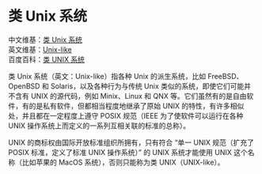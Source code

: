 # 类 Unix 系统

中文维基：[类 Unix 系统](https://zh.wikipedia.org/wiki/类Unix系统)  
英文维基：[Unix-like](https://en.wikipedia.org/wiki/Unix-like)  
百度百科：[类 UNIX 系统](https://baike.baidu.com/item/类UNIX系统)

类 Unix 系统（英文：Unix-like）指各种 Unix 的派生系统，比如 FreeBSD、OpenBSD 和 Solaris，以及各种行为与传统 Unix 类似的系统，即使它们可能并不含有 UNIX 的源代码，例如 Minix、Linux 和 QNX 等。它们虽然有的是自由软件，有的是私有软件，但都相当程度地继承了原始 UNIX 的特性，有许多相似处，并且都在一定程度上遵守 POSIX 规范（IEEE 为了使软件可以运行在各种 UNIX 操作系统上而定义的一系列互相关联的标准的总称）。

UNIX 的商标权由国际开放标准组织所拥有，只有符合 “单一 UNIX 规范（扩充了 POSIX 标准，定义了标准 UNIX 操作系统）” 的 UNIX 系统才能使用 UNIX 这个名称（比如苹果的 MacOS 系统），否则只能称为类 UNIX（UNIX-like）。
